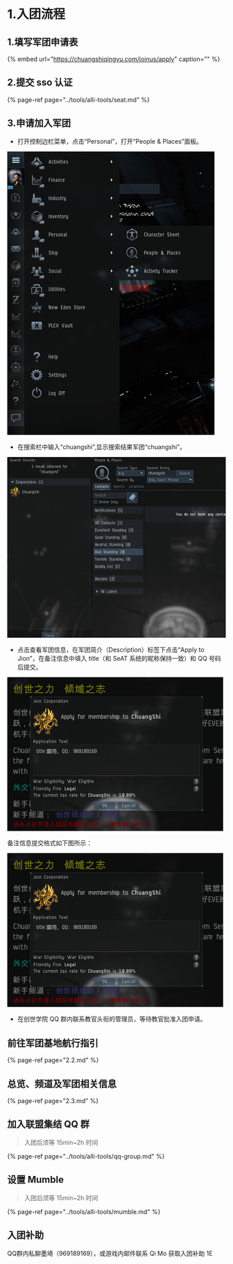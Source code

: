 # 1.入团流程

## 1.填写军团申请表

{% embed url="https://chuangshiqingyu.com/joinus/apply" caption="" %}

## 2.提交 sso 认证

{% page-ref page="../tools/alli-tools/seat.md" %}

## 3.申请加入军团

- 打开控制边栏菜单，点击“Personal”，打开“People & Places”面板。

![](../.gitbook/assets/1583815953760-69789ea98a0ae809.png)

- 在搜索栏中输入“chuangshi”,显示搜索结果军团“chuangshi”。

![](../.gitbook/assets/1583815953761-ad2c266ad6c6c173.png)

- 点击查看军团信息，在军团简介（Description）标签下点击“Apply to Jion”，在备注信息中填入 title（和 SeAT 系统的昵称保持一致）和 QQ 号码后提交。

![](../.gitbook/assets/1583815953761-b964cdafc1a60513.png)

备注信息提交格式如下图所示：

![](../.gitbook/assets/image%20%282%29.png)

- 在创世学院 QQ 群内联系教官头衔的管理员，等待教官批准入团申请。

## 前往军团基地航行指引

{% page-ref page="2.2.md" %}

## 总览、频道及军团相关信息

{% page-ref page="2.3.md" %}

## 加入联盟集结 QQ 群

> 入团后须等 15min~2h 时间

{% page-ref page="../tools/alli-tools/qq-group.md" %}

## 设置 Mumble

> 入团后须等 15min~2h 时间

{% page-ref page="../tools/alli-tools/mumble.md" %}

## 入团补助

QQ群内私聊墨埼（969189169），或游戏内邮件联系 Qi Mo 获取入团补助 1E
